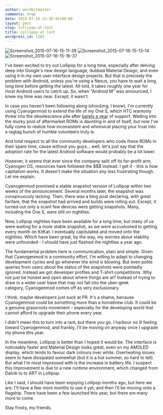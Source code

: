 ```yaml
---
author: wordbitmaster
comments: true
date: 2015-07-16 23:28:42+00:00
layout: post
slug: lollipop-at-last
title: Lollipop at last
wordpress_id: 1285
---
```


![Screenshot_2015-07-16-15-11-39](https://wordbitarchives.files.wordpress.com/2015/07/screenshot_2015-07-16-15-11-39.png) ![Screenshot_2015-07-16-15-13-14](https://wordbitarchives.files.wordpress.com/2015/07/screenshot_2015-07-16-15-13-14.png) ![Screenshot_2015-07-16-15-16-37](https://wordbitarchives.files.wordpress.com/2015/07/screenshot_2015-07-16-15-16-37.png)


I've been excited to try out Lollipop for a long time, especially after delving deep into Google's new design language, dubbed Material Design, and even using it in my own user interface design projects. But that is precisely the problem with Android, unless you're using a Nexus, you have to wait a long, long time before getting the latest. All told, it takes roughly one year for most Android users to catch up. So, when "Android M" was announced, I knew my time was near. Except, it wasn't.


In case you haven't been following along (shocking, I know), I'm currently using Cyanogenmod to extend the life of my One S, which HTC wantonly threw into the obsolescence pile after [barely a year](http://mobilesyrup.com/2013/07/02/this-is-the-end-htc-one-s-wont-get-android-4-2-update/) of support. Wading into the murky pool of aftermarket ROMs is daunting in and of itself, but now I've fully come to realize how inconsistent and whimsical placing your trust into a ragtag bunch of humble volunteers truly is.




And total respect to all the community developers who code these ROMs in their spare time, cause without you guys... well, let's just say that the adoption rate for the latest Android software would probably be a lot lower.




However, it seems that ever since the company split off its for-profit arm, Cyanogen OS, resources have followed the $$$ instead. I get it - this is how capitalism works. It doesn't make the situation any less frustrating though. Let me explain.




Cyanogenmod promised a stable snapshot version of Lollipop within two weeks of the announcement. Several months later, the snapshot was conspicuously lacking. Then, there was a blog post declaring, with great fanfare, that the snapshot had arrived and builds were rolling out. Except, it turned out only a scant few devices were getting snapshots. Many, including the One S, were still on nightlies.




Now, Lollipop nightlies have been available for a long time, but many of us were waiting for a more stable snapshot, as we were accustomed to getting every month on KitKat. I eventually capitulated and moved onto the nightlies. Which have been great, by the way, my worries about stability were unfounded - I should have just flashed the nightlies a year ago.




The fundamental problem here is communication, plain and simple. Given that Cyanogenmod is a community effort, I'm willing to adapt to changing development cycles and go wherever the wind is blowing. But even polite queries from users about the status of the snapshots were pointedly ignored. Instead we got developer profiles and T-shirt competitions. Why not just be honest and open about where things are at? Instead of trying to draw in a wider user base that may not fall into the uber-geek category, Cyanogenmod comes off as very exclusionary.




I think, maybe developers just suck at PR. It's a shame, because Cyanogenmod could be something more than a homebrew club. It could be a genuine grassroots movement - especially for the developing world that cannot afford to upgrade their phone every year.




I didn't mean this to turn into a rant, but there you go. I harbour no ill feeling toward Cyanogenmod, and frankly, I'll be moving on anyway once I upgrade my phone this year.




In the meantime, Lollipop is better than I hoped it would be. The interface is noticeably faster and Material Design looks great, even on my AMOLED display, which tends to favour dark colours over white. Overheating issues seem to have dissipated somewhat (but it is a hot summer, so hard to tell). But what I'm most impressed with is the increase in battery life. I suspect this improvement is due to a new runtime environment, which changed from Dalvik to to ART in Lollipop.




Like I said, I should have been enjoying Lollipop months ago, but here we are. I'll have a few more months to use it yet, and then I'll be moving onto a flagship. There have been a few launched this year, but there are many more to come.




Stay frosty, my friends.
